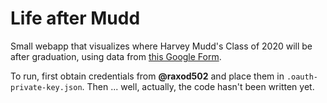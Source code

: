 # Life after Mudd

Small webapp that visualizes where Harvey Mudd's Class of 2020 will be
after graduation, using data from [this Google
Form](https://forms.gle/PqEHTjpBDGBXfH4W8).

To run, first obtain credentials from **@raxod502** and place them in
`.oauth-private-key.json`. Then ... well, actually, the code hasn't
been written yet.
